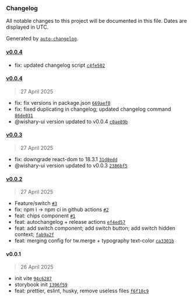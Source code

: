 ### Changelog

All notable changes to this project will be documented in this file. Dates are displayed in UTC.

Generated by [`auto-changelog`](https://github.com/CookPete/auto-changelog).

#### [v0.0.4](https://github.com/ashenoooone/wishary-ui-kit/compare/v0.0.4...v0.0.4)

- fix: updated changelog script [`c4fe502`](https://github.com/ashenoooone/wishary-ui-kit/commit/c4fe5028b3083d959caba44c3183c17e16f77de9)

#### [v0.0.4](https://github.com/ashenoooone/wishary-ui-kit/compare/v0.0.3...v0.0.4)

> 27 April 2025

- fix: fix versions in package.json [`669aef0`](https://github.com/ashenoooone/wishary-ui-kit/commit/669aef019026787642c9cc1d7fd9f7f33872f390)
- fix: fixed duplicating in changelog; updated changelog command [`86de031`](https://github.com/ashenoooone/wishary-ui-kit/commit/86de0311a42a06afda64e1ab141c3c6c432a6223)
- @wishary-ui version updated to v0.0.4 [`c0ae89b`](https://github.com/ashenoooone/wishary-ui-kit/commit/c0ae89bef7c6d9de1ff12fc32df5fc8f979d9ed0)

#### [v0.0.3](https://github.com/ashenoooone/wishary-ui-kit/compare/v0.0.2...v0.0.3)

> 27 April 2025

- fix: downgrade react-dom to 18.3.1 [`31d8edd`](https://github.com/ashenoooone/wishary-ui-kit/commit/31d8edd91cb0b415f57bdb378306dfe019d5790a)
- @wishary-ui version updated to v0.0.3 [`2386bf5`](https://github.com/ashenoooone/wishary-ui-kit/commit/2386bf5ef5af89384356689d5f4baff09d682aab)

#### [v0.0.2](https://github.com/ashenoooone/wishary-ui-kit/compare/v0.0.1...v0.0.2)

> 27 April 2025

- Feature/switch [`#3`](https://github.com/ashenoooone/wishary-ui-kit/pull/3)
- fix: npm i -&gt; npm ci in github actions [`#2`](https://github.com/ashenoooone/wishary-ui-kit/pull/2)
- feat: chips component [`#1`](https://github.com/ashenoooone/wishary-ui-kit/pull/1)
- feat: autochangelog + release actions [`ef4ed57`](https://github.com/ashenoooone/wishary-ui-kit/commit/ef4ed57e012e7f3975609e0ea7aaa82f44c5ae34)
- feat: add switch component; add switch button; add switch hidden context; [`fab9a2f`](https://github.com/ashenoooone/wishary-ui-kit/commit/fab9a2f9079c7d3729673904d6db2745b01094ba)
- feat: merging config for tw.merge + typography text-color [`ca3301b`](https://github.com/ashenoooone/wishary-ui-kit/commit/ca3301b52d3564156b0929a5c5e3ea14a1e17b13)

#### v0.0.1

> 26 April 2025

- init vite [`94c6287`](https://github.com/ashenoooone/wishary-ui-kit/commit/94c628724decb03aa8bbffe0e4a22cd95ee82dbe)
- storybook init [`1396f59`](https://github.com/ashenoooone/wishary-ui-kit/commit/1396f590080a941f68e19220b520952c1cdc308c)
- feat: prettier, eslint, husky, remove useless files [`f6f10c9`](https://github.com/ashenoooone/wishary-ui-kit/commit/f6f10c9488477e21e804157a63f555eb3b0949d7)

